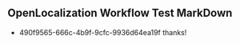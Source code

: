 ## OpenLocalization Workflow Test MarkDown
* 490f9565-666c-4b9f-9cfc-9936d64ea19f thanks!

<!--HONumber=Jul16_HO4-->


